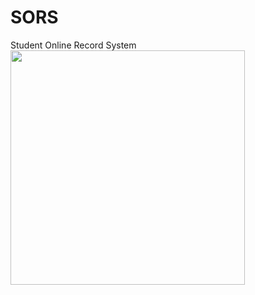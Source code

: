 # SORS
Student Online Record System
   <img src="https://img.icons8.com/ios/50/000000/student-center.png" width="375" />
